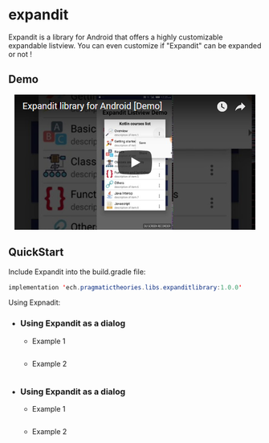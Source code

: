# expandit
Expandit is a library for Android that offers a highly customizable expandable listview. You can even customize if "Expandit" can be expanded or not !

## Demo




<p align="center">
<a href="https://www.youtube.com/watch?v=2GJ8uRUC3uw"><img src="https://raw.githubusercontent.com/AmalH/expandit/master/screenshots/demoThumbail.png"/></a>
   </p>

## QuickStart

Include Expandit into the build.gradle file:
```Java
implementation 'ech.pragmatictheories.libs.expanditlibrary:1.0.0'
```
Using Expnadit:
* ### Using Expandit as a dialog
    * Example 1
    ```Java
    ```
     * Example 2
    ```Java
    ```
   
* ### Using Expandit as a dialog
    * Example 1
    ```Java
    ```
    * Example 2
    ```Java
    ```
